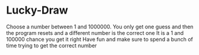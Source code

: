 # Lucky-Draw
Choose a number between 1 and 1000000. 
You only get one guess and then the program resets and a different number is the correct one
It is a 1 and 100000 chance you get it right
Have fun and make sure to spend a bunch of time trying to get the correct number
